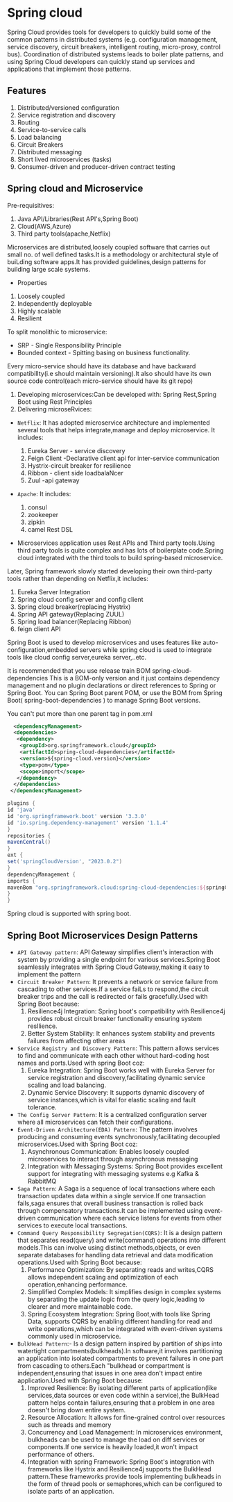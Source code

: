 # Spring cloud

Spring Cloud provides tools for developers to quickly build some of the common patterns in distributed systems (e.g. configuration management, service discovery, circuit breakers, intelligent routing, micro-proxy, control bus). Coordination of distributed systems leads to boiler plate patterns, and using Spring Cloud developers can quickly stand up services and applications that implement those patterns.

## Features

1. Distributed/versioned configuration
2. Service registration and discovery
3. Routing
4. Service-to-service calls
5. Load balancing
6. Circuit Breakers
7. Distributed messaging
8. Short lived microservices (tasks)
9. Consumer-driven and producer-driven contract testing

## Spring cloud and Microservice

Pre-requisitives:

1. Java API/Libraries(Rest API's,Spring Boot)
2. Cloud(AWS,Azure)
3. Third party tools(apache,Netflix)

Microservices are distributed,loosely coupled software that carries out small no. of well defined tasks.It is a methodology or architectural style of buiLding software apps.It has provided guidelines,design patterns for building large scale systems.

- Properties

1. Loosely coupled
2. Independently deployable
3. Highly scalable
4. Resilient

To split monolithic to microservice:

- SRP - Single Responsibility Principle
- Bounded context - Spitting basing on business functionality.

Every micro-service should have its database and have backward compatibilIty(i.e should maintain versioning).It also should have its own source code control(each micro-service should have its git repo)

1. Developing microservices:Can be developed with: Spring Rest,Spring Boot using Rest Principles
2. Delivering microseRvices:

- `Netflix`: It has adopted microservice architecture and implemented several tools that helps integrate,manage and deploy microservice.
 It includes:

    1. Eureka Server - service discovery
    2. Feign Client -Declarative client api for inter-service communication
    3. Hystrix-circuit breaker for resilience
    4. Ribbon - client side loadbalaNcer
    5. Zuul -api gateway

- `Apache`: It includes:

    1. consul
    2. zookeeper
    3. zipkin
    4. camel Rest DSL

- Microservices application uses Rest APIs and Third party tools.Using third party tools is quite complex and has lots of boilerplate code.Spring cloud integrated with the third tools to build spring-based microservice.

Later, Spring framework slowly started developing their own third-party tools rather than depending on Netflix,it includes:

 1. Eureka Server Integration
 2. Spring cloud config server and config client
 3. Spring cloud breaker(replacing Hystrix)
 4. Spring API gateway(Replacing ZUUL)
 5. Spring load balancer(Replacing Ribbon)
 6. feign client API

Spring Boot is used to develop microservices and uses features like auto-configuration,embedded servers while spring cloud is used to integrate tools like cloud config server,eureka server,..etc.

It is recommended that you use release train BOM spring-cloud-dependencies This is a BOM-only version and it just contains dependency management and no plugin declarations or direct references to Spring or Spring Boot. You can Spring Boot parent POM, or use the BOM from Spring Boot( spring-boot-dependencies ) to manage Spring Boot versions.

You can't put more than one parent tag in pom.xml

```xml
  <dependencyManagement>
  <dependencies>
   <dependency>
    <groupId>org.springframework.cloud</groupId>
    <artifactId>spring-cloud-dependencies</artifactId>
    <version>${spring-cloud.version}</version>
    <type>pom</type>
    <scope>import</scope>
   </dependency>
  </dependencies>
 </dependencyManagement>
```

```groovy
plugins {
id 'java'
id 'org.springframework.boot' version '3.3.0'
id 'io.spring.dependency-management' version '1.1.4'
}
repositories {
mavenCentral()
}
ext {
set('springCloudVersion', "2023.0.2")
}
dependencyManagement {
imports {
mavenBom "org.springframework.cloud:spring-cloud-dependencies:${springCloudVersion}"
}
}
```

Spring cloud is supported with spring boot.

## Spring Boot Microservices Design Patterns

- `API Gateway pattern`: API Gateway simplifies client's interaction with system by providing a single endpoint for various services.Spring Boot seamlessly integrates with Spring Cloud Gateway,making it easy to implement the pattern
- `Circuit Breaker Pattern`: It prevents a network or service failure from cascading to other services.If a service faiLs to respond,the circuit breaker trips and the call is redirected or fails gracefully.Used with Spring Boot because:
  1. Resilience4j Integration: Spring boot's compatibility with Resilience4j provides robust circuit breaker functionality ensuring system resIlience.
  2. Better System Stability: It enhances system stability and prevents failures from affecting other areas
- `Service Registry and Discovery Pattern`: This pattern allows services to find and communicate with each other without hard-coding host names and ports.Used with spring Boot coz:
    1. Eureka Integration: Spring Boot works well with Eureka Server for service registration and discovery,facilitating dynamic service scaling and load balancing.
    2. Dynamic Service Discovery: It supports dynamic discovery of service instances,which is vital for elastic scaling and fault tolerance.
- `The Config Server Pattern`: It is a centralized configuration server where all microservices can fetch their configurations.
- `Event-Driven Architecture(EDA) Pattern`: The pattern involves producing and consuming events synchronously,facilitating decoupled microservices.Used with Spring Boot coz:
    1. Asynchronous Communication: Enables loosely coupled microservices to interact through asynchronous messaging
    2. Integration with Messaging Systems: Spring Boot provides excellent support for integrating with messaging systems e.g Kafka & RabbitMQ
- `Saga Pattern`: A Saga is a sequence of local transactions where each transaction updates data within a single service.If one transaction fails,saga ensures that overall business transaction is rolled back through compensatory transactions.It can be implemented using event-driven communication where each service listens for events from other services to execute local transactions.
- `Command Query Responsibility Segregation(CQRS)`: It is a design pattern that separates read(query) and write(command) operations into different models.This can involve using distinct methods,objects, or even separate databases for handling data retrieval and data modification operations.Used with Spring Boot because:
    1. Performance Optimization: By separating reads and writes,CQRS allows independent scaling and optimization of each operation,enhancing performance.
    2. Simplified Complex Models: It simplifies design in complex systems by separating the update logic from the query logic,leading to clearer and more maintainable code.
    3. Spring Ecosystem Integration: Spring Boot,with tools like Spring Data, supports CQRS by enabling different handling for read and write operations,which can be integrated with event-driven systems  commonly used in microservice.
- `BulkHead Pattern`:- Is a design pattern inspired by partition of ships into watertight compartments(bulkheads).In software,it involves partitioning an application into isolated compartments to prevent failures in one part from cascading to others.Each "bulkhead or compartment is independent,ensuring that issues in one area don't impact entire application.Used with Spring Boot because:
    1. Improved Resilience: By isolating different parts of application(like services,data sources or even code within a service),the BulkHead pattern helps contain failures,ensuring that a problem in one area doesn't bring down entire system.
    2. Resource Allocation: It allows for fine-grained control over resources such as threads and memory
    3. Concurrency and Load Management: In microservices environment, bulkheads can be used to manage the load on diff services or components.If one service is heavily loaded,it won't impact performance of others.
    4. Integration with spring Framework: Spring Boot's integration with frameworks like Hystrix and Resilience4j supports the BulkHead pattern.These frameworks provide tools implementing bulkheads in the form of thread pools or semaphores,which can be configured to isolate parts of an application.
